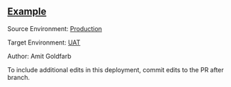 ## [Example](https://app.salto.io/orgs/84e41f56-7290-4005-85ea-2b1daf513340/envs/a6fff42a-4f64-4391-84c2-ed5578e2b447/deployments/f758f395-2421-4ad6-80b6-452940499b64)

Source Environment: [Production](https://app.salto.io/orgs/84e41f56-7290-4005-85ea-2b1daf513340/envs/8e79e6e0-767f-4c44-b293-f1c4f5302fae) 

Target Environment: [UAT](https://app.salto.io/orgs/84e41f56-7290-4005-85ea-2b1daf513340/envs/a6fff42a-4f64-4391-84c2-ed5578e2b447) 

Author: Amit Goldfarb

To include additional edits in this deployment, commit edits to the PR after branch.